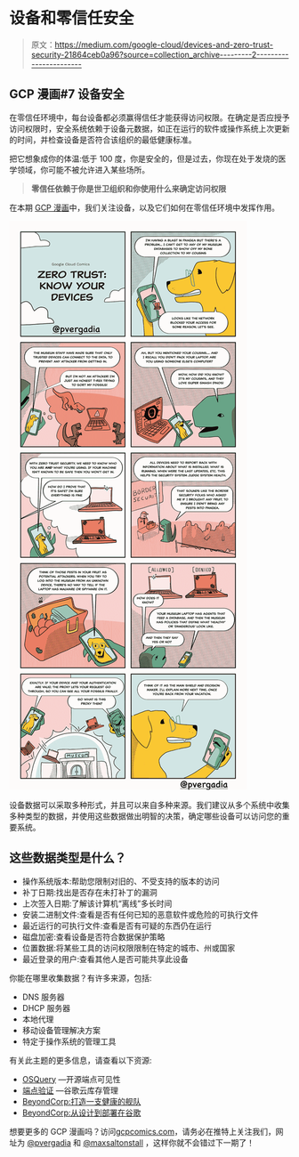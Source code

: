 # 设备和零信任安全

> 原文：<https://medium.com/google-cloud/devices-and-zero-trust-security-21864ceb0a96?source=collection_archive---------2----------------------->

## GCP 漫画#7 设备安全

在零信任环境中，每台设备都必须赢得信任才能获得访问权限。在确定是否应授予访问权限时，安全系统依赖于设备元数据，如正在运行的软件或操作系统上次更新的时间，并检查设备是否符合该组织的最低健康标准。

把它想象成你的体温:低于 100 度，你是安全的，但是过去，你现在处于发烧的医学领域，你可能不被允许进入某些场所。

> **零信任依赖于你是世卫组织和你使用什么来确定访问权限**

在本期 [GCP 漫画](https://gcpcomics.com/)中，我们关注设备，以及它们如何在零信任环境中发挥作用。

![](img/74101b798d3208f0ce6e8e78a5e231ba.png)

设备数据可以采取多种形式，并且可以来自多种来源。我们建议从多个系统中收集多种类型的数据，并使用这些数据做出明智的决策，确定哪些设备可以访问您的重要系统。

## 这些数据类型是什么？

*   操作系统版本:帮助您限制对旧的、不受支持的版本的访问
*   补丁日期:找出是否存在未打补丁的漏洞
*   上次签入日期:了解该计算机“离线”多长时间
*   安装二进制文件:查看是否有任何已知的恶意软件或危险的可执行文件
*   最近运行的可执行文件:查看是否有可疑的东西仍在运行
*   磁盘加密:查看设备是否符合数据保护策略
*   位置数据:将某些工具的访问权限限制在特定的城市、州或国家
*   最近登录的用户:查看其他人是否可能共享此设备

你能在哪里收集数据？有许多来源，包括:

*   DNS 服务器
*   DHCP 服务器
*   本地代理
*   移动设备管理解决方案
*   特定于操作系统的管理工具

有关此主题的更多信息，请查看以下资源:

*   [OSQuery](https://osquery.io/) —开源端点可见性
*   [端点验证](https://cloud.google.com/endpoint-verification/docs/overview) —谷歌云库存管理
*   [BeyondCorp:打造一支健康的舰队](https://research.google/pubs/pub47356/)
*   [BeyondCorp:从设计到部署在谷歌](https://research.google/pubs/pub44860/)

想要更多的 GCP 漫画吗？访问[gcpcomics.com](https://gcpcomics.com/)，请务必在推特上关注我们，网址为 [@pvergadia](https://twitter.com/pvergadia) 和 [@maxsaltonstall](https://twitter.com/maxsaltonstall) ，这样你就不会错过下一期了！